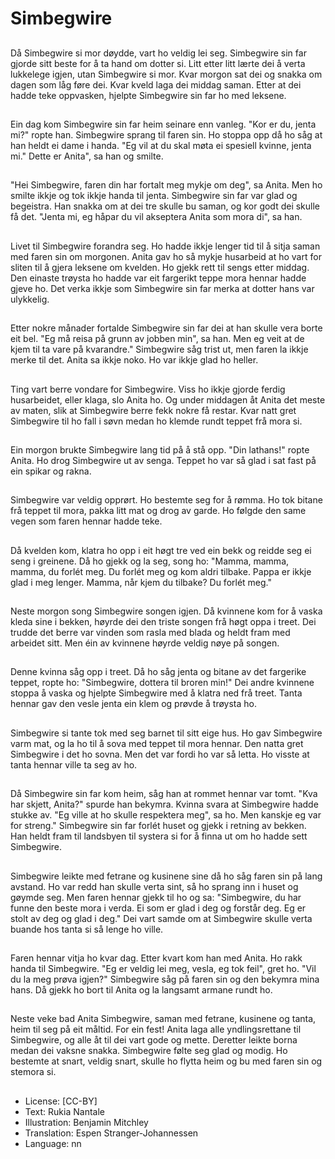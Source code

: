 # Simbegwire

##
Då Simbegwire si mor døydde, vart ho veldig lei seg. Simbegwire sin far gjorde sitt beste for å ta hand om dotter si. Litt etter litt lærte dei å verta lukkelege igjen, utan Simbegwire si mor. Kvar morgon sat dei og snakka om dagen som låg føre dei. Kvar kveld laga dei middag saman. Etter at dei hadde teke oppvasken, hjelpte Simbegwire sin far ho med leksene.

##
Ein dag kom Simbegwire sin far heim seinare enn vanleg. "Kor er du, jenta mi?" ropte han. Simbegwire sprang til faren sin. Ho stoppa opp då ho såg at han heldt ei dame i handa. "Eg vil at du skal møta ei spesiell kvinne, jenta mi." Dette er Anita", sa han og smilte.

##
"Hei Simbegwire, faren din har fortalt meg mykje om deg", sa Anita. Men ho smilte ikkje og tok ikkje handa til jenta. Simbegwire sin far var glad og begeistra. Han snakka om at dei tre skulle bu saman, og kor godt dei skulle få det. "Jenta mi, eg håpar du vil akseptera Anita som mora di", sa han.

##
Livet til Simbegwire forandra seg. Ho hadde ikkje lenger tid til å sitja saman med faren sin om morgonen. Anita gav ho så mykje husarbeid at ho vart for sliten til å gjera leksene om kvelden. Ho gjekk rett til sengs etter middag. Den einaste trøysta ho hadde var eit fargerikt teppe mora hennar hadde gjeve ho. Det verka ikkje som Simbegwire sin far merka at dotter hans var ulykkelig.

##
Etter nokre månader fortalde Simbegwire sin far dei at han skulle vera borte eit bel. "Eg må reisa på grunn av jobben min", sa han. Men eg veit at de kjem til ta vare på kvarandre." Simbegwire såg trist ut, men faren la ikkje merke til det. Anita sa ikkje noko. Ho var ikkje glad ho heller.

##
Ting vart berre vondare for Simbegwire. Viss ho ikkje gjorde ferdig husarbeidet, eller klaga, slo Anita ho. Og under middagen åt Anita det meste av maten, slik at Simbegwire berre fekk nokre få restar. Kvar natt gret Simbegwire til ho fall i søvn medan ho klemde rundt teppet frå mora si.

##
Ein morgon brukte Simbegwire lang tid på å stå opp. "Din lathans!" ropte Anita. Ho drog Simbegwire ut av senga. Teppet ho var så glad i sat fast på ein spikar og rakna.

##
Simbegwire var veldig opprørt. Ho bestemte seg for å rømma. Ho tok bitane frå teppet til mora, pakka litt mat og drog av garde. Ho følgde den same vegen som faren hennar hadde teke.

##
Då kvelden kom, klatra ho opp i eit høgt tre ved ein bekk og reidde seg ei seng i greinene. Då ho gjekk og la seg, song ho: "Mamma, mamma, mamma, du forlét meg. Du forlét meg og kom aldri tilbake. Pappa er ikkje glad i meg lenger. Mamma, når kjem du tilbake? Du forlét meg."

##
Neste morgon song Simbegwire songen igjen. Då kvinnene kom for å vaska kleda sine i bekken, høyrde dei den triste songen frå høgt oppa i treet. Dei trudde det berre var vinden som rasla med blada og heldt fram med arbeidet sitt. Men éin av kvinnene høyrde veldig nøye på songen.

##
Denne kvinna såg opp i treet. Då ho såg jenta og bitane av det fargerike teppet, ropte ho: "Simbegwire, dottera til broren min!" Dei andre kvinnene stoppa å vaska og hjelpte Simbegwire med å klatra ned frå treet. Tanta hennar gav den vesle jenta ein klem og prøvde å trøysta ho.

##
Simbegwire si tante tok med seg barnet til sitt eige hus. Ho gav Simbegwire varm mat, og la ho til å sova med teppet til mora hennar. Den natta gret Simbegwire i det ho sovna. Men det var fordi ho var så letta. Ho visste at tanta hennar ville ta seg av ho.

##
Då Simbegwire sin far kom heim, såg han at rommet hennar var tomt. "Kva har skjett, Anita?" spurde han bekymra. Kvinna svara at Simbegwire hadde stukke av. "Eg ville at ho skulle respektera meg", sa ho. Men kanskje eg var for streng." Simbegwire sin far forlét huset og gjekk i retning av bekken. Han heldt fram til landsbyen til systera si for å finna ut om ho hadde sett Simbegwire.

##
Simbegwire leikte med fetrane og kusinene sine då ho såg faren sin på lang avstand. Ho var redd han skulle verta sint, så ho sprang inn i huset og gøymde seg. Men faren hennar gjekk til ho og sa: "Simbegwire, du har funne den beste mora i verda. Ei som er glad i deg og forstår deg. Eg er stolt av deg og glad i deg." Dei vart samde om at Simbegwire skulle verta buande hos tanta si så lenge ho ville.

##
Faren hennar vitja ho kvar dag. Etter kvart kom han med Anita. Ho rakk handa til Simbegwire. "Eg er veldig lei meg, vesla, eg tok feil", gret ho. "Vil du la meg prøva igjen?" Simbegwire såg på faren sin og den bekymra mina hans. Då gjekk ho bort til Anita og la langsamt armane rundt ho.

##
Neste veke bad Anita Simbegwire, saman med fetrane, kusinene og tanta, heim til seg på eit måltid. For ein fest! Anita laga alle yndlingsrettane til Simbegwire, og alle åt til dei vart gode og mette. Deretter leikte borna medan dei vaksne snakka. Simbegwire følte seg glad og modig. Ho bestemte at snart, veldig snart, skulle ho flytta heim og bu med faren sin og stemora si.

##
* License: [CC-BY]
* Text: Rukia Nantale
* Illustration: Benjamin Mitchley
* Translation: Espen Stranger-Johannessen
* Language: nn
